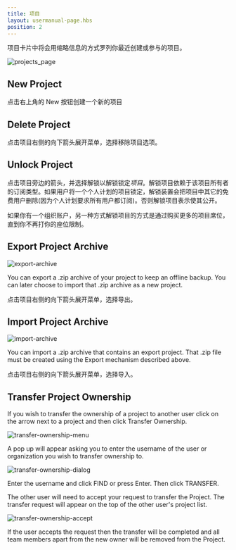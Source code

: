 ```yaml
---
title: 项目
layout: usermanual-page.hbs
position: 2
---
```


项目卡片中将会用缩略信息的方式罗列你最近创建或参与的项目。

![projects_page][1]

## New Project

点击右上角的 New 按钮创建一个新的项目

## Delete Project

点击项目右侧的向下箭头展开菜单，选择移除项目选项。

## Unlock Project

点击项目旁边的箭头，并选择解锁以解锁锁定*项目*。解锁项目依赖于该项目所有者的订阅类型。如果用户将一个个人计划的项目锁定，解锁装置会把项目中其它的免费用户删除(因为个人计划要求所有用户都订阅)。否则解锁项目表示使其公开。

如果你有一个组织账户，另一种方式解锁项目的方式是通过购买更多的项目席位，直到你不再打你的座位限制。

## Export Project Archive

![export-archive][2]

You can export a .zip archive of your project to keep an offline backup. You can later choose to import that .zip archive as a new project.

点击项目右侧的向下箭头展开菜单，选择导出。

## Import Project Archive

![import-archive][3]

You can import a .zip archive that contains an export project. That .zip file must be created using the Export mechanism described above.

点击项目右侧的向下箭头展开菜单，选择导入。

## Transfer Project Ownership

If you wish to transfer the ownership of a project to another user click on the arrow next to a project and then click Transfer Ownership.

![transfer-ownership-menu][4]

A pop up will appear asking you to enter the username of the user or organization you wish to transfer ownership to.

![transfer-ownership-dialog][5]

Enter the username and click FIND or press Enter. Then click TRANSFER.

The other user will need to accept your request to transfer the Project. The transfer request will appear on the top of the other user's project list.

![transfer-ownership-accept][6]

If the user accepts the request then the transfer will be completed and all team members apart from the new owner will be removed from the Project.


[1]: /images/user-manual/profile/profile.png "Projects"
[2]: /images/user-manual/profile/projects/export-archive-button.jpg
[3]: /images/user-manual/profile/projects/import-archive-button.jpg
[4]: /images/user-manual/profile/projects/transfer-ownership-menu.png
[5]: /images/user-manual/profile/projects/transfer-ownership-dialog.png
[6]: /images/user-manual/profile/projects/transfer-ownership-accept.png
